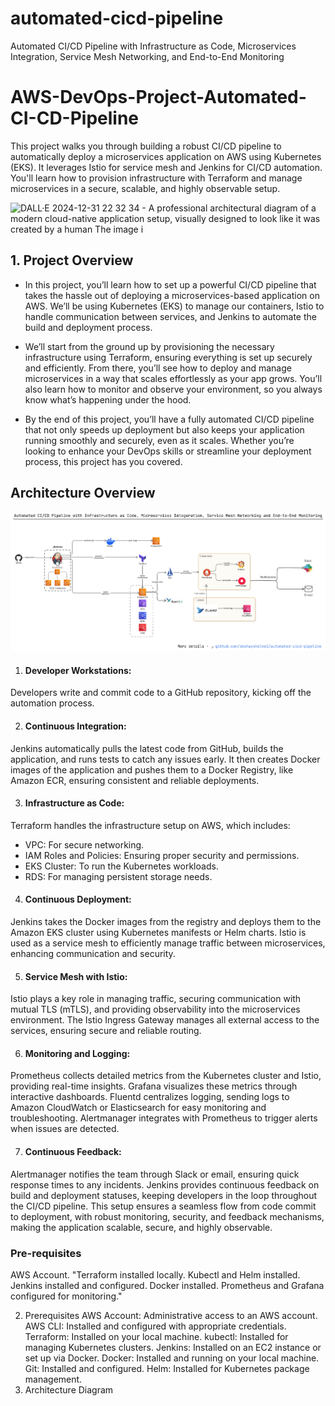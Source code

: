 # automated-cicd-pipeline
Automated CI/CD Pipeline with Infrastructure as Code, Microservices Integration, Service Mesh Networking, and End-to-End Monitoring

# AWS-DevOps-Project-Automated-CI-CD-Pipeline
This project walks you through building a robust CI/CD pipeline to automatically deploy a microservices application on AWS using Kubernetes (EKS). It leverages Istio for service mesh and Jenkins for CI/CD automation. You'll learn how to provision infrastructure with Terraform and manage microservices in a secure, scalable, and highly observable setup.

![DALL·E 2024-12-31 22 32 34 - A professional architectural diagram of a modern cloud-native application setup, visually designed to look like it was created by a human  The image i](https://github.com/user-attachments/assets/e066fdc5-ef2c-4e70-a1f7-353872007ff1)

## 1. Project Overview

- In this project, you’ll learn how to set up a powerful CI/CD pipeline that takes the hassle out of deploying a microservices-based application on AWS. We’ll be using Kubernetes (EKS) to manage our containers, Istio to handle communication between services, and Jenkins to automate the build and deployment process.

- We’ll start from the ground up by provisioning the necessary infrastructure using Terraform, ensuring everything is set up securely and efficiently. From there, you’ll see how to deploy and manage microservices in a way that scales effortlessly as your app grows. You’ll also learn how to monitor and observe your environment, so you always know what’s happening under the hood.

- By the end of this project, you’ll have a fully automated CI/CD pipeline that not only speeds up deployment but also keeps your application running smoothly and securely, even as it scales. Whether you’re looking to enhance your DevOps skills or streamline your deployment process, this project has you covered.


## Architecture Overview

![Actual architecture diagram!](https://github.com/akshayshelke1/automated-cicd-pipeline/blob/main/architecture/architecture.png)

1.  #### Developer Workstations: 
Developers write and commit code to a GitHub repository, kicking off the automation process.

2.  #### Continuous Integration:
Jenkins automatically pulls the latest code from GitHub, builds the application, and runs tests to catch any issues early.
It then creates Docker images of the application and pushes them to a Docker Registry, like Amazon ECR, ensuring consistent and reliable deployments.

3.  #### Infrastructure as Code:
Terraform handles the infrastructure setup on AWS, which includes:

  - VPC: For secure networking.
  - IAM Roles and Policies: Ensuring proper security and permissions.
  - EKS Cluster: To run the Kubernetes workloads.
  - RDS: For managing persistent storage needs.

4.  #### Continuous Deployment:
Jenkins takes the Docker images from the registry and deploys them to the Amazon EKS cluster using Kubernetes manifests or Helm charts.
Istio is used as a service mesh to efficiently manage traffic between microservices, enhancing communication and security.

5.  #### Service Mesh with Istio:
Istio plays a key role in managing traffic, securing communication with mutual TLS (mTLS), and providing observability into the microservices environment.
The Istio Ingress Gateway manages all external access to the services, ensuring secure and reliable routing.

6.  #### Monitoring and Logging:
Prometheus collects detailed metrics from the Kubernetes cluster and Istio, providing real-time insights.
Grafana visualizes these metrics through interactive dashboards.
Fluentd centralizes logging, sending logs to Amazon CloudWatch or Elasticsearch for easy monitoring and troubleshooting.
Alertmanager integrates with Prometheus to trigger alerts when issues are detected.

7.  #### Continuous Feedback:
Alertmanager notifies the team through Slack or email, ensuring quick response times to any incidents.
Jenkins provides continuous feedback on build and deployment statuses, keeping developers in the loop throughout the CI/CD pipeline.
This setup ensures a seamless flow from code commit to deployment, with robust monitoring, security, and feedback mechanisms, making the application scalable, secure, and highly observable.



### Pre-requisites
AWS Account.
"Terraform installed locally.
Kubectl and Helm installed.
Jenkins installed and configured.
Docker installed.
Prometheus and Grafana configured for monitoring."


2. Prerequisites
AWS Account: Administrative access to an AWS account.
AWS CLI: Installed and configured with appropriate credentials.
Terraform: Installed on your local machine.
kubectl: Installed for managing Kubernetes clusters.
Jenkins: Installed on an EC2 instance or set up via Docker.
Docker: Installed and running on your local machine.
Git: Installed and configured.
Helm: Installed for Kubernetes package management.
3. Architecture Diagram
